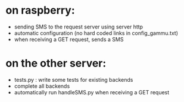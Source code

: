# on raspberry:
  - sending SMS to the request server using server http
  - automatic configuration (no hard coded links in config_gammu.txt)
  - when receiving a GET request, sends a SMS

# on the other server:
  - tests.py : write some tests for existing backends
  - complete all backends
  - automatically run handleSMS.py when receiving a GET request
